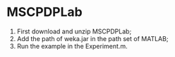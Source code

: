 # MSCPDPLab

1. First download and unzip MSCPDPLab; 
2. Add the path of weka.jar in the path set of MATLAB; 
3. Run the example in the Experiment.m.

